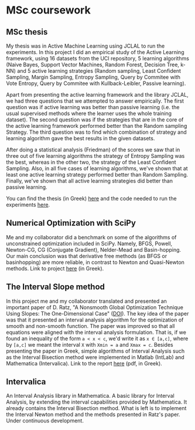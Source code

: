# MSc coursework

## MSc thesis

My thesis was in Active Machine Learning using JCLAL to run the experiments. In this 
project I did an empirical study of the Active Learning framework, using 16 datasets from the
UCI repository, 5 learning algorithms (Naive Bayes, Support Vector Machines, Random Forest, Decision Tree,
k-NN) and 5 active learning strategies (Random sampling, Least Confident Sampling, Margin Sampling, Entropy Sampling, Query by Commitee with Vote Entropy,
Query by Commitee with Kullback-Leibler, Passive learning).

Apart from presenting the active learning framework and the library JCLAL, we had three questions that we attempted to answer empirically. The first question was if active learning was better than passive learning (i.e. the usual supervised methods where the learner uses the whole training dataset). The second question was if the strategies that are in the core of the active learning framework performed better than the Random sampling Strategy. The third question was to find which combination of strategy and learning algorithm gave the best results in the given datasets.

After doing a statistical analysis (Friedman) of the scores we saw that in three out of five learning algorithms the strategy of Entropy Sampling was the best, whereas in the other two, the strategy of the Least Confident Sampling. Also, in all five cases of learning algorithms, we've shown that at least one active learning strategy performed better than Random Sampling. Finally, we've shown that all active learning strategies did better than passive learning.

You can find the thesis (in Greek) [here](https://drive.google.com/open?id=1B5tJi_w1PEKgAVI8IJjTBpvtqOOt_rvU) and the code needed to run the experiments [here](https://bitbucket.org/milia/thesis-experiments/).

## Numerical Optimization with SciPy

Me and my collaborator did a benchmark on some of the algorithms of unconstrained optimization included in SciPy. Namely, BFGS, Powell, Newton-CG, CG (Conjugate Gradient), Nelder-Mead and Basin-hopping. Our main conclusion was that derivative free methods (as BFGS or basinhopping) are more reliable, in contrast to Newton and Quasi-Newton methods. Link to project [here](https://github.com/mlliarm/numerical-optimization) (in Greek).

## The Interval Slope method

In this project me and my collaborator translated and presented an important paper of D. Ratz, "A Nonsmooth Global Optimization Technique Using Slopes: The One-Dimensional Case" ([DOI](https://link.springer.com/article/10.1023/A:1008391326993)). The key idea of the paper was that it presented an interval analysis algorithm for the optimization of smooth and non-smooth function. The paper was improved so that all equations were aligned with the interval analysis formulation. That is, if we found an inequality of the form ```a < x < c```, we'd write it as ```x ∈ [a,c]```, where by ```[a,c]``` we meant the interval ```X``` with ```Xmin = a``` and ```Xmax = c```. Besides presenting the paper in Greek, simple algorithms of Interval Analysis such as the Interval Bisection method were implemented in Matlab (IntLab) and Mathematica (Intervalica). Link to the report [here](https://drive.google.com/open?id=0B4ai-gEVsMLleVRfdjU3ZExrR2s) (pdf, in Greek).

## Intervalica

An Interval Analysis library in Mathematica. A basic library for Interval Analysis, by extending the interval capabilities provided by Mathematica. It already contains the Interval Bisection method.  What is left is to implement the Interval Newton method and the methods presented in Ratz's paper. Under continuous development.
